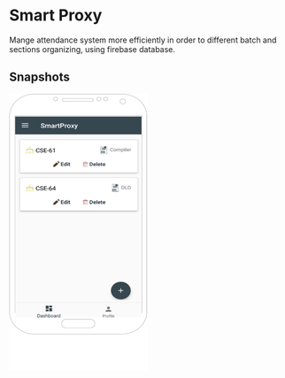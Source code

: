# Smart Proxy

Mange attendance system more efficiently in order to different batch and sections organizing, using firebase database.

## Snapshots

<img src = "https://github.com/hkobir/project-showcase/blob/main/Smart%20Proxy/snapshots/s1.svg" width="250px" height="500">


